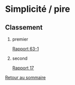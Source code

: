 # Simplicité / pire

## Classement

1. premier
    
    [Rapport 63-1](./Simplicite%CC%81_pire/Rapport%2063-1.md)
    
2. second
    
    [Rapport 17](./Simplicite%CC%81_pire/Rapport%2017.md)

[Retour au sommaire](../README.md)
